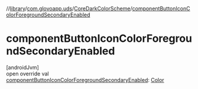 //[library](../../../index.md)/[com.glovoapp.uds](../index.md)/[CoreDarkColorScheme](index.md)/[componentButtonIconColorForegroundSecondaryEnabled](component-button-icon-color-foreground-secondary-enabled.md)

# componentButtonIconColorForegroundSecondaryEnabled

[androidJvm]\
open override val [componentButtonIconColorForegroundSecondaryEnabled](component-button-icon-color-foreground-secondary-enabled.md): [Color](https://developer.android.com/reference/kotlin/androidx/compose/ui/graphics/Color.html)
